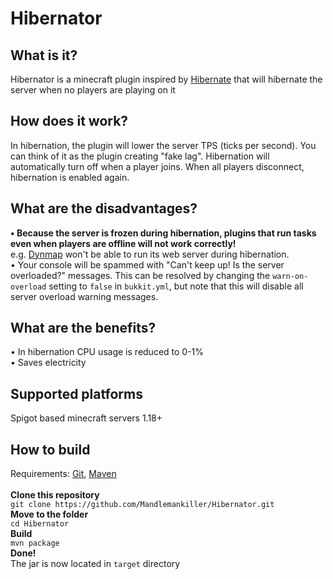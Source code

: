 # Hibernator
## What is it?
Hibernator is a minecraft plugin inspired by [Hibernate](https://www.spigotmc.org/resources/hibernate.4441/) that will hibernate the server when no players are playing on it
## How does it work?
In hibernation, the plugin will lower the server TPS (ticks per second). You can think of it as the plugin creating "fake lag". Hibernation will automatically turn off when a player joins. When all players disconnect, hibernation is enabled again.
## What are the disadvantages?
**• Because the server is frozen during hibernation, plugins that run tasks even when players are offline will not work correctly!** <br>
e.g. [Dynmap](https://github.com/webbukkit/dynmap) won't be able to run its web server during hibernation. <br>
• Your console will be spammed with "Can't keep up! Is the server overloaded?" messages. This can be resolved by changing the ```warn-on-overload``` setting to ```false``` in ```bukkit.yml```, but note that this will disable all server overload warning messages.
## What are the benefits?
• In hibernation CPU usage is reduced to 0-1% <br>
• Saves electricity
## Supported platforms
Spigot based minecraft servers 1.18+
## How to build
Requirements: [Git](https://git-scm.com/), [Maven](https://maven.apache.org/) <br> <br>
**Clone this repository** <br>
```git clone https://github.com/Mandlemankiller/Hibernator.git``` <br>
**Move to the folder** <br>
```cd Hibernator``` <br>
**Build** <br>
```mvn package``` <br>
**Done!** <br>
The jar is now located in `target` directory